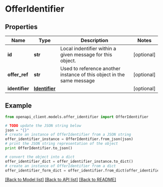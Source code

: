 # OfferIdentifier


## Properties
Name | Type | Description | Notes
------------ | ------------- | ------------- | -------------
**id** | **str** | Local indentifier within a given message for this object. | [optional] 
**offer_ref** | **str** | Used to reference another instance of this object in the same message | [optional] 
**identifier** | [**Identifier**](Identifier.md) |  | [optional] 

## Example

```python
from openapi_client.models.offer_identifier import OfferIdentifier

# TODO update the JSON string below
json = "{}"
# create an instance of OfferIdentifier from a JSON string
offer_identifier_instance = OfferIdentifier.from_json(json)
# print the JSON string representation of the object
print OfferIdentifier.to_json()

# convert the object into a dict
offer_identifier_dict = offer_identifier_instance.to_dict()
# create an instance of OfferIdentifier from a dict
offer_identifier_form_dict = offer_identifier.from_dict(offer_identifier_dict)
```
[[Back to Model list]](../README.md#documentation-for-models) [[Back to API list]](../README.md#documentation-for-api-endpoints) [[Back to README]](../README.md)


